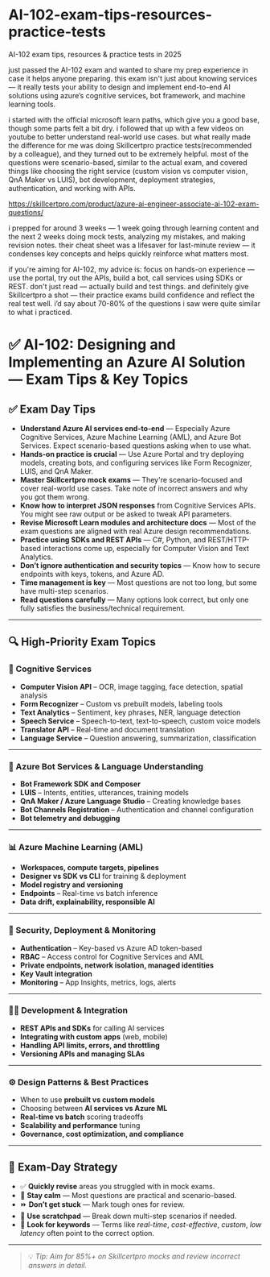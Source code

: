 # AI-102-exam-tips-resources-practice-tests
AI-102 exam tips, resources &amp; practice tests in 2025

just passed the AI-102 exam and wanted to share my prep experience in case it helps anyone preparing. this exam isn't just about knowing services — it really tests your ability to design and implement end-to-end AI solutions using azure’s cognitive services, bot framework, and machine learning tools.

i started with the official microsoft learn paths, which give you a good base, though some parts felt a bit dry. i followed that up with a few videos on youtube to better understand real-world use cases. but what really made the difference for me was doing Skillcertpro practice tests(recommended by a colleague), and they turned out to be extremely helpful. most of the questions were scenario-based, similar to the actual exam, and covered things like choosing the right service (custom vision vs computer vision, QnA Maker vs LUIS), bot development, deployment strategies, authentication, and working with APIs.

https://skillcertpro.com/product/azure-ai-engineer-associate-ai-102-exam-questions/

i prepped for around 3 weeks — 1 week going through learning content and the next 2 weeks doing mock tests, analyzing my mistakes, and making revision notes. their cheat sheet was a lifesaver for last-minute review — it condenses key concepts and helps quickly reinforce what matters most.

if you're aiming for AI-102, my advice is: focus on hands-on experience — use the portal, try out the APIs, build a bot, call services using SDKs or REST. don't just read — actually build and test things. and definitely give Skillcertpro a shot — their practice exams build confidence and reflect the real test well. i’d say about 70-80% of the questions i saw were quite similar to what i practiced.

# ✅ AI-102: Designing and Implementing an Azure AI Solution — Exam Tips & Key Topics

## ✅ Exam Day Tips

- **Understand Azure AI services end-to-end** — Especially Azure Cognitive Services, Azure Machine Learning (AML), and Azure Bot Services. Expect scenario-based questions asking when to use what.
- **Hands-on practice is crucial** — Use Azure Portal and try deploying models, creating bots, and configuring services like Form Recognizer, LUIS, and QnA Maker.
- **Master Skillcertpro mock exams** — They're scenario-focused and cover real-world use cases. Take note of incorrect answers and why you got them wrong.
- **Know how to interpret JSON responses** from Cognitive Services APIs. You might see raw output or be asked to tweak API parameters.
- **Revise Microsoft Learn modules and architecture docs** — Most of the exam questions are aligned with real Azure design recommendations.
- **Practice using SDKs and REST APIs** — C#, Python, and REST/HTTP-based interactions come up, especially for Computer Vision and Text Analytics.
- **Don’t ignore authentication and security topics** — Know how to secure endpoints with keys, tokens, and Azure AD.
- **Time management is key** — Most questions are not too long, but some have multi-step scenarios.
- **Read questions carefully** — Many options look correct, but only one fully satisfies the business/technical requirement.

---

## 🔍 High-Priority Exam Topics

### 🧠 Cognitive Services

- **Computer Vision API** – OCR, image tagging, face detection, spatial analysis
- **Form Recognizer** – Custom vs prebuilt models, labeling tools
- **Text Analytics** – Sentiment, key phrases, NER, language detection
- **Speech Service** – Speech-to-text, text-to-speech, custom voice models
- **Translator API** – Real-time and document translation
- **Language Service** – Question answering, summarization, classification

---

### 🤖 Azure Bot Services & Language Understanding

- **Bot Framework SDK and Composer**
- **LUIS** – Intents, entities, utterances, training models
- **QnA Maker / Azure Language Studio** – Creating knowledge bases
- **Bot Channels Registration** – Authentication and channel configuration
- **Bot telemetry and debugging**

---

### 📊 Azure Machine Learning (AML)

- **Workspaces, compute targets, pipelines**
- **Designer vs SDK vs CLI** for training & deployment
- **Model registry and versioning**
- **Endpoints** – Real-time vs batch inference
- **Data drift, explainability, responsible AI**

---

### 🔐 Security, Deployment & Monitoring

- **Authentication** – Key-based vs Azure AD token-based
- **RBAC** – Access control for Cognitive Services and AML
- **Private endpoints, network isolation, managed identities**
- **Key Vault integration**
- **Monitoring** – App Insights, metrics, logs, alerts

---

### 🧑‍💻 Development & Integration

- **REST APIs and SDKs** for calling AI services
- **Integrating with custom apps** (web, mobile)
- **Handling API limits, errors, and throttling**
- **Versioning APIs and managing SLAs**

---

### ⚙️ Design Patterns & Best Practices

- When to use **prebuilt vs custom models**
- Choosing between **AI services vs Azure ML**
- **Real-time vs batch** scoring tradeoffs
- **Scalability and performance** tuning
- **Governance, cost optimization, and compliance**

---

## 🧪 Exam-Day Strategy

- ✅ **Quickly revise** areas you struggled with in mock exams.
- 🧘 **Stay calm** — Most questions are practical and scenario-based.
- ⏩ **Don’t get stuck** — Mark tough ones for review.
- 🧾 **Use scratchpad** — Break down multi-step scenarios if needed.
- 📌 **Look for keywords** — Terms like _real-time_, _cost-effective_, _custom_, _low latency_ often point to the correct option.

---

> 💡 *Tip: Aim for 85%+ on Skillcertpro mocks and review incorrect answers in detail.*

